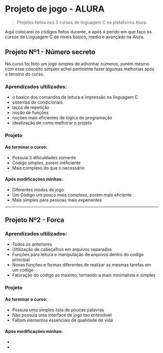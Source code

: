 # Projeto de jogo - ALURA
>Projetos feitos nos 3 cursos de linguagem C na plataforma Alura.

Aqui colocarei os códigos feitos durante, e após o perido em que faço os cursos de Linguagem C de niveis básico, medio e avançado na Alura.

## Projeto Nº1 - Número secreto
No curso foi feito um jogo simples de adivinhar números, porém mesmo com esse conceito simples achei pertinente fazer algumas melhorias após o termino do curso.

### Aprendizados ultilizados:
- o basico dos comandos de leitura e impressão na linguagem C
- sistemas de condicionais
- laços de repetição
- noção de funções
- noções mais eficientes de lógica de programação
- idealização de como melhorar o projeto


### Projeto
#### Ao terminar o curso:
- Possuia 3 dificuldades somente
- Código simples, porem ineficiente
- Mais complexo do que o necessário

#### Após modificações minhas:
- Diferentes modos de jogo
- Um Código um pouco mais complexo, porém mais eficiente
- Mais simples para pessoas mais experientes

***

## Projeto Nº2 - Forca

### Aprendizados ultilizados:
- Todos os anteriores
- Ultilização de cabeçalhos em arquivos separados
- Funções para leitura e manipulação de arquivos dentro do codigo principal
- Novas funções e formas diferentes de realizar as mesmas tarefas em um codigo
- Fatoração do código ao maximo, tornando a main minimalista e simples
### Projeto
#### Ao terminar o curso:
- Possuia uma simples lista de poucas palavras
- Não possuia uma interface de jogo tao entendivel
- Faltam elementos essenciais de qualidade de vida

#### Após modificações minhas:
- 
- 
